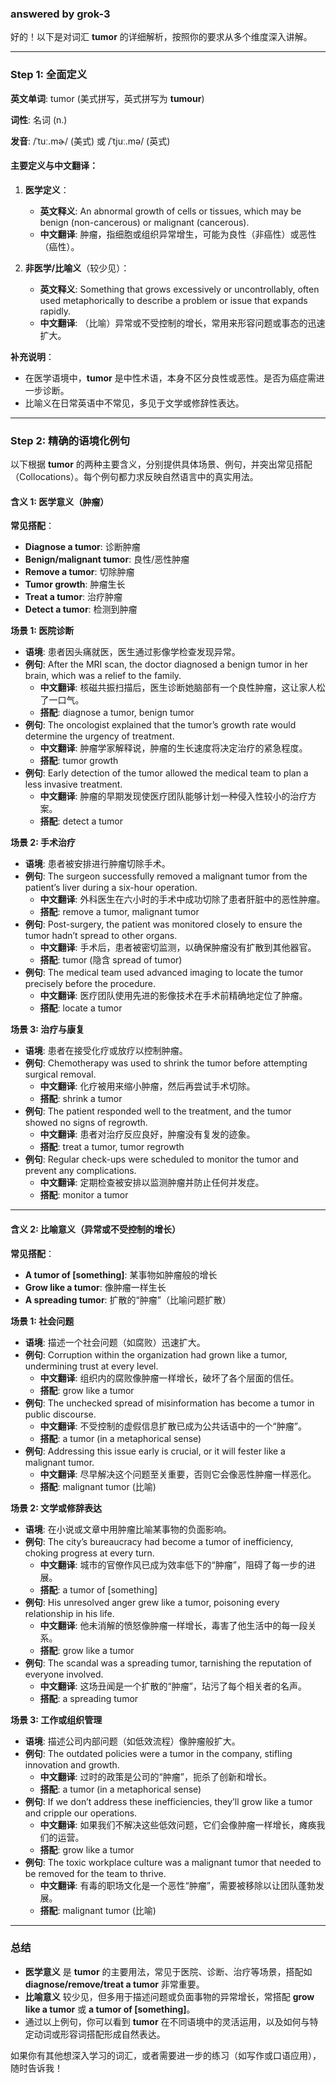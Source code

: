 ### answered by grok-3
好的！以下是对词汇 **tumor** 的详细解析，按照你的要求从多个维度深入讲解。

---

### Step 1: 全面定义

**英文单词**: tumor (美式拼写，英式拼写为 **tumour**)

**词性**: 名词 (n.)

**发音**: /ˈtuː.mɚ/ (美式) 或 /ˈtjuː.mə/ (英式)

#### 主要定义与中文翻译：
1. **医学定义**：
   - **英文释义**: An abnormal growth of cells or tissues, which may be benign (non-cancerous) or malignant (cancerous).
   - **中文翻译**: 肿瘤，指细胞或组织异常增生，可能为良性（非癌性）或恶性（癌性）。
   
2. **非医学/比喻义**（较少见）：
   - **英文释义**: Something that grows excessively or uncontrollably, often used metaphorically to describe a problem or issue that expands rapidly.
   - **中文翻译**: （比喻）异常或不受控制的增长，常用来形容问题或事态的迅速扩大。

**补充说明**：
- 在医学语境中，**tumor** 是中性术语，本身不区分良性或恶性。是否为癌症需进一步诊断。
- 比喻义在日常英语中不常见，多见于文学或修辞性表达。

---

### Step 2: 精确的语境化例句

以下根据 **tumor** 的两种主要含义，分别提供具体场景、例句，并突出常见搭配（Collocations）。每个例句都力求反映自然语言中的真实用法。

#### 含义 1: 医学意义（肿瘤）
**常见搭配**：
- **Diagnose a tumor**: 诊断肿瘤
- **Benign/malignant tumor**: 良性/恶性肿瘤
- **Remove a tumor**: 切除肿瘤
- **Tumor growth**: 肿瘤生长
- **Treat a tumor**: 治疗肿瘤
- **Detect a tumor**: 检测到肿瘤

**场景 1: 医院诊断**
- **语境**: 患者因头痛就医，医生通过影像学检查发现异常。
- **例句**: After the MRI scan, the doctor diagnosed a benign tumor in her brain, which was a relief to the family.
  - **中文翻译**: 核磁共振扫描后，医生诊断她脑部有一个良性肿瘤，这让家人松了一口气。
  - **搭配**: diagnose a tumor, benign tumor
- **例句**: The oncologist explained that the tumor’s growth rate would determine the urgency of treatment.
  - **中文翻译**: 肿瘤学家解释说，肿瘤的生长速度将决定治疗的紧急程度。
  - **搭配**: tumor growth
- **例句**: Early detection of the tumor allowed the medical team to plan a less invasive treatment.
  - **中文翻译**: 肿瘤的早期发现使医疗团队能够计划一种侵入性较小的治疗方案。
  - **搭配**: detect a tumor

**场景 2: 手术治疗**
- **语境**: 患者被安排进行肿瘤切除手术。
- **例句**: The surgeon successfully removed a malignant tumor from the patient’s liver during a six-hour operation.
  - **中文翻译**: 外科医生在六小时的手术中成功切除了患者肝脏中的恶性肿瘤。
  - **搭配**: remove a tumor, malignant tumor
- **例句**: Post-surgery, the patient was monitored closely to ensure the tumor hadn’t spread to other organs.
  - **中文翻译**: 手术后，患者被密切监测，以确保肿瘤没有扩散到其他器官。
  - **搭配**: tumor (隐含 spread of tumor)
- **例句**: The medical team used advanced imaging to locate the tumor precisely before the procedure.
  - **中文翻译**: 医疗团队使用先进的影像技术在手术前精确地定位了肿瘤。
  - **搭配**: locate a tumor

**场景 3: 治疗与康复**
- **语境**: 患者在接受化疗或放疗以控制肿瘤。
- **例句**: Chemotherapy was used to shrink the tumor before attempting surgical removal.
  - **中文翻译**: 化疗被用来缩小肿瘤，然后再尝试手术切除。
  - **搭配**: shrink a tumor
- **例句**: The patient responded well to the treatment, and the tumor showed no signs of regrowth.
  - **中文翻译**: 患者对治疗反应良好，肿瘤没有复发的迹象。
  - **搭配**: treat a tumor, tumor regrowth
- **例句**: Regular check-ups were scheduled to monitor the tumor and prevent any complications.
  - **中文翻译**: 定期检查被安排以监测肿瘤并防止任何并发症。
  - **搭配**: monitor a tumor

---

#### 含义 2: 比喻意义（异常或不受控制的增长）
**常见搭配**：
- **A tumor of [something]**: 某事物如肿瘤般的增长
- **Grow like a tumor**: 像肿瘤一样生长
- **A spreading tumor**: 扩散的“肿瘤”（比喻问题扩散）

**场景 1: 社会问题**
- **语境**: 描述一个社会问题（如腐败）迅速扩大。
- **例句**: Corruption within the organization had grown like a tumor, undermining trust at every level.
  - **中文翻译**: 组织内的腐败像肿瘤一样增长，破坏了各个层面的信任。
  - **搭配**: grow like a tumor
- **例句**: The unchecked spread of misinformation has become a tumor in public discourse.
  - **中文翻译**: 不受控制的虚假信息扩散已成为公共话语中的一个“肿瘤”。
  - **搭配**: a tumor (in a metaphorical sense)
- **例句**: Addressing this issue early is crucial, or it will fester like a malignant tumor.
  - **中文翻译**: 尽早解决这个问题至关重要，否则它会像恶性肿瘤一样恶化。
  - **搭配**: malignant tumor (比喻)

**场景 2: 文学或修辞表达**
- **语境**: 在小说或文章中用肿瘤比喻某事物的负面影响。
- **例句**: The city’s bureaucracy had become a tumor of inefficiency, choking progress at every turn.
  - **中文翻译**: 城市的官僚作风已成为效率低下的“肿瘤”，阻碍了每一步的进展。
  - **搭配**: a tumor of [something]
- **例句**: His unresolved anger grew like a tumor, poisoning every relationship in his life.
  - **中文翻译**: 他未消解的愤怒像肿瘤一样增长，毒害了他生活中的每一段关系。
  - **搭配**: grow like a tumor
- **例句**: The scandal was a spreading tumor, tarnishing the reputation of everyone involved.
  - **中文翻译**: 这场丑闻是一个扩散的“肿瘤”，玷污了每个相关者的名声。
  - **搭配**: a spreading tumor

**场景 3: 工作或组织管理**
- **语境**: 描述公司内部问题（如低效流程）像肿瘤般扩大。
- **例句**: The outdated policies were a tumor in the company, stifling innovation and growth.
  - **中文翻译**: 过时的政策是公司的“肿瘤”，扼杀了创新和增长。
  - **搭配**: a tumor (in a metaphorical sense)
- **例句**: If we don’t address these inefficiencies, they’ll grow like a tumor and cripple our operations.
  - **中文翻译**: 如果我们不解决这些低效问题，它们会像肿瘤一样增长，瘫痪我们的运营。
  - **搭配**: grow like a tumor
- **例句**: The toxic workplace culture was a malignant tumor that needed to be removed for the team to thrive.
  - **中文翻译**: 有毒的职场文化是一个恶性“肿瘤”，需要被移除以让团队蓬勃发展。
  - **搭配**: malignant tumor (比喻)

---

### 总结
- **医学意义** 是 **tumor** 的主要用法，常见于医院、诊断、治疗等场景，搭配如 **diagnose/remove/treat a tumor** 非常重要。
- **比喻意义** 较少见，但多用于描述问题或负面事物的异常增长，常搭配 **grow like a tumor** 或 **a tumor of [something]**。
- 通过以上例句，你可以看到 **tumor** 在不同语境中的灵活运用，以及如何与特定动词或形容词搭配形成自然表达。

如果你有其他想深入学习的词汇，或者需要进一步的练习（如写作或口语应用），随时告诉我！